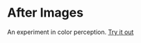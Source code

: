 # After Images

An experiment in color perception. [Try it out](https://mdumke.github.io/after-images/)

